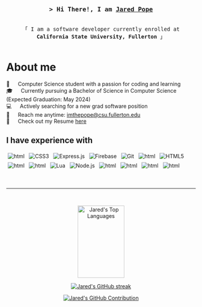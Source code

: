<!-- Intro  -->
<h3 align="center">
        <samp>&gt; Hi There!, I am
                <b><a target="_blank" href="https://github.com/jpope6">Jared Pope</a></b>
        </samp>
</h3>


<p align="center"> 
  <samp>
    <br>
    「 I am a software developer currently enrolled at <b>California State University, Fullerton</b> 」
    <br>
    <br>
  </samp>
</p>

<!-- p align="center">
 <a href="https://alsiam.com" target="blank">
  <img src="https://img.shields.io/badge/Website-DC143C?style=for-the-badge&logo=medium&logoColor=white" alt="alsiam" />
 </a>
 <a href="https://www.linkedin.com/in/jaredpope6/" target="_blank">
  <img src="https://img.shields.io/badge/LinkedIn-0077B5?style=for-the-badge&logo=linkedin&logoColor=white" alt="jpope"/>
 </a>
</p> -->

<!-- About Section -->
 # About me
 
<p>
  
 👋 &emsp; Computer Science student with a passion for coding and learning<br/>
 🎓 &emsp; Currently pursuing a Bachelor of Science in Computer Science (Expected Graduation: May 2024)<br/>
 💻 &emsp; Actively searching for a new grad software position<br/>
 📧 &emsp; Reach me anytime: [imthepope@csu.fullerton.edu](mailto:imthepope@csu.fullerton.edu)<br/>
 📄 &emsp; Check out my Resume [here](https://github.com/jpope6/jpope6/blob/main/Jared_Pope_Resume.pdf)<br/>

</p>

## I have experience with
<div align="left">
<img src="https://img.shields.io/badge/c++-%2300599C.svg?style=for-the-badge&logo=c%2B%2B&logoColor=white" alt="html" style="vertical-align:top; margin:4px">
<img src="https://img.shields.io/badge/CSS3-1572B6?style=for-the-badge&logo=css3&logoColor=white" alt="CSS3" style="vertical-align:top; margin:4px">
<img src="https://img.shields.io/badge/Express.js-000000?style=for-the-badge&logo=express&logoColor=white" alt="Express.js" style="vertical-align:top; margin:4px">
<img src="https://img.shields.io/badge/Firebase-FFCA28?style=for-the-badge&logo=firebase&logoColor=white" alt="Firebase" style="vertical-align:top; margin:4px">
<img src="https://img.shields.io/badge/Git-F05032?style=for-the-badge&logo=git&logoColor=white" alt="Git" style="vertical-align:top; margin:4px">
<img src="https://img.shields.io/badge/go-%2300ADD8.svg?style=for-the-badge&logo=go&logoColor=white" alt="html" style="vertical-align:top; margin:4px">
<img src="https://img.shields.io/badge/HTML5-E34F26?style=for-the-badge&logo=html5&logoColor=white" alt="HTML5" style="vertical-align:top; margin:4px">
<img src="https://img.shields.io/badge/javascript-%23323330.svg?style=for-the-badge&logo=javascript&logoColor=%23F7DF1E" alt="html" style="vertical-align:top; margin:4px">
<img src="https://img.shields.io/badge/-Linux-yellow?logo=linux&style=for-the-badge&logoColor=white" alt="html" style="vertical-align:top; margin:4px">
<img src="https://img.shields.io/badge/Lua-2C2D72?style=for-the-badge&logo=lua&logoColor=white" alt="Lua" style="vertical-align:top; margin:4px">
<img src="https://img.shields.io/badge/Nodejs-3C873A?style=for-the-badge&logo=node.js&logoColor=white" alt="Node.js" style="vertical-align:top; margin:4px">
<img src="https://img.shields.io/badge/python-3670A0?style=for-the-badge&logo=python&logoColor=ffdd54" alt="html" style="vertical-align:top; margin:4px">
<img src="https://img.shields.io/badge/react-%2320232a.svg?style=for-the-badge&logo=react&logoColor=%2361DAFB" alt="html" style="vertical-align:top; margin:4px">
<img src="https://img.shields.io/badge/-SQL-red?logo=sql&style=for-the-badge&logoColor=lightgrey" alt="html" style="vertical-align:top; margin:4px">
<img src="https://img.shields.io/badge/-Svelte-red?style=for-the-badge&logoColor=white&logo=Svelte" alt="html" style="vertical-align:top; margin:4px">
</div>

<br/>

<br/>
<hr/>
<br/>

 <p align="center">
  <a href="https://github.com/jpope6"><img alt="Jared's Top Languages" src="https://denvercoder1-github-readme-stats.vercel.app/api/top-langs/?username=jpope6&langs_count=8&hide=HTML,CSS&count_private=true&layout=compact&theme=react&border_color=7F3FBF&bg_color=0D1117&title_color=F85D7F&icon_color=F8D866" height="192px" width="49.5%"/></a>
</p>

<p align="center">
  <a href="https://github.com/jpope6">
    <img src="https://github-readme-streak-stats.herokuapp.com/?user=jpope6&theme=radical&border=7F3FBF&background=0D1117" alt="Jared's GitHub streak"/>
  </a>
</p>

<p align="center">
  <a href="https://github.com/jpope6">
    <img src="https://github-profile-summary-cards.vercel.app/api/cards/profile-details?username=jpope6&theme=radical" alt="Jared's GitHub Contribution"/>
  </a>
</p>

  <br/>
